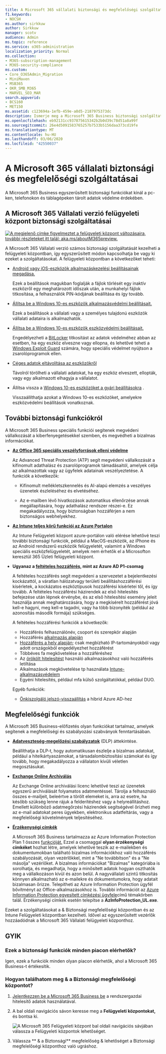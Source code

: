 ```yaml
---
title: A Microsoft 365 vállalati biztonsági és megfelelőségi szolgáltatásai
f1.keywords:
- NOCSH
ms.author: sirkkuw
author: Sirkkuw
manager: scotv
audience: Admin
ms.topic: reference
ms.service: o365-administration
localization_priority: Normal
ms.collection:
- M365-subscription-management
- M365-security-compliance
ms.custom:
- Core_O365Admin_Migration
- MiniMaven
- MSB365
- OKR_SMB_M365
- MARVEL_SEO_MAR
search.appverid:
- BCS160
- MET150
ms.assetid: c123694a-1efb-459e-a8d5-2187975373dc
description: Ismerje meg a Microsoft 365 Business biztonsági szolgáltatásait, amelyek segítenek megvédeni az adatokat pc-ken, telefonokon és táblagépeken.
ms.openlocfilehash: eb92131cc937875615342b2b0d39c78d51a8a99f
ms.sourcegitcommit: 26e4d5091583765257b7533b5156daa373cd19fe
ms.translationtype: MT
ms.contentlocale: hu-HU
ms.lasthandoff: 03/06/2020
ms.locfileid: "42550037"
---
```

# <a name="microsoft-365-business-security-and-compliance-features"></a>A Microsoft 365 vállalati biztonsági és megfelelőségi szolgáltatásai

A Microsoft 365 Business egyszerűsített biztonsági funkciókat kínál a pc-ken, telefonokon és táblagépeken tárolt adatok védelme érdekében.
    
## <a name="microsoft-365-business-admin-center-security-features"></a>A Microsoft 365 Vállalati verzió felügyeleti központ biztonsági szolgáltatásai

[![A megjelenő címke figyelmeztet a felügyeleti központ változásaira, további részleteket itt talál: aka.ms/aboutM365preview.](../media/m365admincenterchanging.png)](https://docs.microsoft.com/office365/admin/microsoft-365-admin-center-preview)

A Microsoft 365 Vállalati verzió számos biztonsági szolgáltatását kezelheti a felügyeleti központban, így egyszerűsített módon kapcsolhatja be vagy ki ezeket a szolgáltatásokat. A felügyeleti központban a következőket teheti:
  
- [Android vagy iOS-eszközök alkalmazáskezelési beállításainak megadása.](app-protection-settings-for-android-and-ios.md) 
    
    Ezek a beállítások magukban foglalják a fájlok törlését egy inaktív eszközről egy meghatározott időszak után, a munkahelyi fájlok titkosítása, a felhasználók PIN-kódjának beállítása és így tovább.
    
- [Állítsa be a Windows 10-es eszközök alkalmazásvédelmi beállításait.](protection-settings-for-windows-10-devices.md) 
    
    Ezek a beállítások a vállalati vagy a személyes tulajdonú eszközök vállalati adataira is alkalmazhatók.
    
- [Állítsa be a Windows 10-es eszközök eszközvédelmi beállításait.](protection-settings-for-windows-10-pcs.md) 
    
    Engedélyezheti a [BitLocker](https://go.microsoft.com/fwlink/p/?linkid=871405) titkosítást az adatok védelméhez abban az esetben, ha egy eszköz elveszne vagy ellopna, és lehetővé teheti a [Windows Exploit Guard](https://docs.microsoft.com/windows/security/threat-protection/microsoft-defender-atp/enable-exploit-protection) számára, hogy speciális védelmet nyújtson a zsarolóprogramok ellen. 
    
- [Céges adatok eltávolítása az eszközökről](remove-company-data.md)
    
    Távolról törölheti a vállalati adatokat, ha egy eszköz elveszett, ellopták, vagy egy alkalmazott elhagyja a vállalatot.
    
- Állítsa vissza a [Windows 10-es eszközöket a gyári beállításokra](reset-devices-to-factory-settings.md) . 
    
    Visszaállíthatja azokat a Windows 10-es eszközöket, amelyekre eszközvédelmi beállítások vonatkoznak.
    
## <a name="additional-security-features"></a>További biztonsági funkciókról 

A Microsoft 365 Business speciális funkciói segítenek megvédeni vállalkozását a kiberfenyegetésekkel szemben, és megvédheti a bizalmas információkat.
  
- **[Az Office 365 speciális veszélyforrások elleni védelme](https://support.office.com/article/e100fe7c-f2a1-4b7d-9e08-622330b83653)**
    
    Az Advanced Threat Protection (ATP) segít megvédeni vállalkozását a kifinomult adathalász és zsarolóprogramok támadásaitól, amelyek célja az alkalmazottak vagy az ügyfelek adatainak veszélyeztetése. A funkciók a következők:
    
  - Kifinomult mellékletszkennelés és AI-alapú elemzés a veszélyes üzenetek észleléséhez és elvetéséhez.
    
  - Az e-mailben lévő hivatkozások automatikus ellenőrzése annak megállapítására, hogy adathalász rendszer részei-e. Ez megakadályozza, hogy biztonságban hozzáférjen a nem biztonságos webhelyekhez.

- **[Az Intune teljes körű funkciói az Azure Portalon](https://go.microsoft.com/fwlink/p/?linkid=871403)**
    
    Az Intune Felügyeleti központ azure-portálon való elérése lehetővé teszi további biztonsági funkciók, például a MacOS-eszközök, az iPhone és az Android rendszerű eszközök felügyeletét, valamint a Windows speciális eszközfelügyeletét, amelyek nem érhetők el a Microsofton keresztül 365 Üzleti felügyeleti központ.
- **Ugyanaz a [feltételes hozzáférés,](https://docs.microsoft.com/azure/active-directory/conditional-access/overview) mint az Azure AD P1-csomag**


    A feltételes hozzáférés segít megvédeni a szervezetet a bejelentkezési kockázattól, a váratlan hálózatvagy területi beállításhozzáférési kísérletek, a kockázatos eszköztípusok hozzáférési kísérletei től, és így tovább. A feltételes hozzáférési házirendek az első hitelesítés befejezése után lépnek érvénybe, és az első hitelesítési esemény jeleit használja annak meghatározására, hogy a megkísérelt hozzáférést jóvá kell-e hagyni, meg kell-e tagadni, vagy ha több bizonyíték (például az azonosítás második formája) szükséges.

    A feltételes hozzáférési funkciók a következők:

    - Hozzáférés felhasználónév, csoport és szerepkör alapján
    - Hozzáférés [alkalmazás alapján](https://docs.microsoft.com/azure/active-directory/conditional-access/app-based-conditional-access) 
    - [Hozzáférés a hely alapján](https://docs.microsoft.com/azure/active-directory/authentication/howto-registration-mfa-sspr-combined#conditional-access-policies-for-combined-registration);  csak megbízható IP-tartományokból vagy adott országokból engedélyezhet hozzáférést 
    - Többéves fa megkövetelése a hozzáféréshez
    - Az [örökölt hitelesítést](https://docs.microsoft.com/azure/active-directory/conditional-access/block-legacy-authentication) használó alkalmazásokhoz való hozzáférés letiltása
    - Alkalmazások megkövetelése tp használata [Intune-alkalmazásvédelem](https://docs.microsoft.com/azure/active-directory/conditional-access/app-protection-based-conditional-access)
    - Egyéni hitelesítés, például mfa külső szolgáltatókkal, például DUO.
   
    Egyéb funkciók:
    - [Önkiszolgáló jelszó-visszaállítás](https://docs.microsoft.com/azure/active-directory/authentication/concept-sspr-customization) a hibrid Azure AD-hez
    
## <a name="compliance-features"></a>Megfelelőségi funkciók

A Microsoft 365 Business-előfizetés olyan funkciókat tartalmaz, amelyek segítenek a megfelelőségi és szabályozási szabványok fenntartásában.

- **[Adatveszteség-megelőzési szabályzatok](https://support.office.com/article/1966b2a7-d1e2-4d92-ab61-42efbb137f5e)** (DLP) áttekintése. 
    
    Beállíthatja a DLP-t, hogy automatikusan észlelje a bizalmas adatokat, például a hitelkártyaszámokat, a társadalombiztosítási számokat és így tovább, hogy megakadályozza a vállalaton kívüli véletlen megosztásukat.
    
- **[Exchange Online Archiválás](https://products.office.com/exchange/microsoft-exchange-online-archiving-email)**
    
    Az Exchange Online archiválási licenc lehetővé teszi az üzenetek egyszerű archiválását folyamatos adatmentéssel. Tárolja a felhasználó összes e-mailjeit, beleértve a törölt elemeket is, arra az esetre, ha később szükség lenne rájuk a felderítéshez vagy a helyreállításhoz. Emellett különböző adatmegőrzési házirendek segítségével őrizheti meg az e-mail adatokat peres ügyekben, elektronikus adatfeltárás, vagy a megfelelőségi követelmények teljesítéséhez.
    
- **[Érzékenységi címkék](https://docs.microsoft.com/microsoft-365/compliance/sensitivity-labels)**

   A Microsoft 365 Business tartalmazza az Azure Information Protection Plan 1 összes [funkcióját.](https://go.microsoft.com/fwlink/p/?linkid=871407) Ezzel a csomaggal **olyan érzékenységi címkéket** hozhat létre, amelyek lehetővé teszik az e-mailekben és dokumentumokban található bizalmas információkhoz való hozzáférés szabályozását, olyan vezérlőkkel, mint a "Ne továbbítson" és a "Ne másolja" vezérlőket. A bizalmas információkat "Bizalmas" kategóriába is sorolhatja, és megadhatja, hogy a minősített adatok hogyan oszthatók meg a vállalkozáson kívül és azon belül. A nagyvállalati szintű titkosítás könnyen alkalmazható az e-mailekre és dokumentumokra, hogy adatait bizalmasan őrizze. Telepítheti az Azure Information Protection ügyfél bővítményt az Office-alkalmazásokhoz is. További információt az [Azure Information Protection egyesített címkézési ügyfele](https://docs.microsoft.com/azure/information-protection/rms-client/unifiedlabelingclient-version-release-history)című témakörben talál. Érzékenységi címkék esetén telepítse a **AzInfoProtection_UL.exe**.

Ezeket a szolgáltatásokat a &amp; Biztonsági megfelelőségi központban és az Intune Felügyeleti központban kezelheti. Idővel az egyszerűsített vezérlők hozzáadódnak a Microsoft 365 Vállalati felügyeleti központhoz.
  
    
## <a name="faq"></a>GYIK

 ### <a name="are-these-security-features-available-in-all-markets"></a>Ezek a biztonsági funkciók minden piacon elérhetők?
  
Igen, ezek a funkciók minden olyan piacon elérhetők, ahol a Microsoft 365 Business-t értékesítik.
  
### <a name="how-do-i-find-the-security-amp-compliance-center"></a>Hogyan találhatom meg &amp; a Biztonsági megfelelőségi központot?
  
1. [Jelentkezzen be a Microsoft 365 Business be](https://portal.microsoft.com/) a rendszergazdai hitelesítő adatok használatával. 
    
2. A bal oldali navigációs sávon keresse meg a **Felügyeleti központokat,** és bontsa ki. 
    
    ![A Microsoft 365 Felügyeleti központ bal oldali navigációs sávjában válassza a Felügyeleti központok lehetőséget.](../media/fa4484f8-c637-45fd-a7bd-bdb3abfd6c03.png)
  
3. Válassza ** &amp; a Biztonsági** megfelelőség &amp; lehetőséget a Biztonsági megfelelőségi központhoz való ugráshoz.
